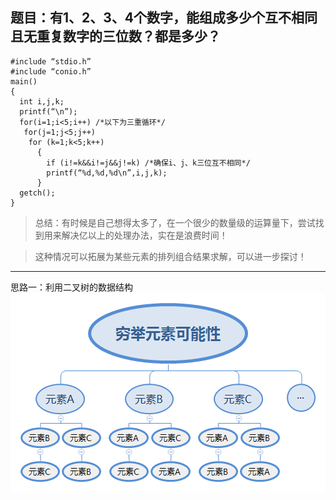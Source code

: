 ## 题目：有1、2、3、4个数字，能组成多少个互不相同且无重复数字的三位数？都是多少？

```
#include “stdio.h”
#include “conio.h”
main()
{
  int i,j,k;
  printf(“\n”);
  for(i=1;i<5;i++) /*以下为三重循环*/
   for(j=1;j<5;j++)
    for (k=1;k<5;k++)
      {
        if (i!=k&&i!=j&&j!=k) /*确保i、j、k三位互不相同*/
        printf(“%d,%d,%d\n”,i,j,k);
      }
  getch();
}
```

> 总结：有时候是自己想得太多了，在一个很少的数量级的运算量下，尝试找到用来解决亿以上的处理办法，实在是浪费时间！

> 这种情况可以拓展为某些元素的排列组合结果求解，可以进一步探讨！

---
思路一：利用二叉树的数据结构
![示意图](https://github.com/fogcoding/FogFullStackProject/blob/master/fog_c_traing/2018-4-10/%E7%A9%B7%E4%B8%BE%E5%85%83%E7%B4%A0%E5%8F%AF%E8%83%BD%E6%80%A7.png)
